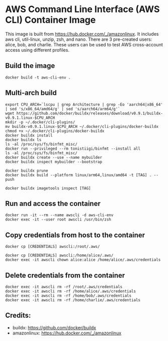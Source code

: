 # AWS Command Line Interface (AWS CLI) Container Image



This image is built from https://hub.docker.com/_/amazonlinux. It includes aws cli, util-linux, unzip, zsh, and nano. There are 3 pre-created users: alice, bob, and charlie. These users can be used to test AWS cross-account access using different profiles.



## Build the image

```shell
docker build -t aws-cli-env .
```



## Multi-arch build

```shell
export CPU_ARCH=`lscpu | grep Architecture | grep -Eo 'aarch64|x86_64' | sed 's/x86_64/amd64/g' | sed 's/aarch64/arm64/g'`
wget https://github.com/docker/buildx/releases/download/v0.9.1/buildx-v0.9.1.linux-$CPU_ARCH
mkdir -p ~/.docker/cli-plugins/
mv buildx-v0.9.1.linux-$CPU_ARCH ~/.docker/cli-plugins/docker-buildx
chmod +x ~/.docker/cli-plugins/docker-buildx
docker buildx install
docker buildx ls
ls -al /proc/sys/fs/binfmt_misc/
docker run --privileged --rm tonistiigi/binfmt --install all
ls -al /proc/sys/fs/binfmt_misc/
docker buildx create --use --name mybuilder
docker buildx inspect mybuilder --bootstrap

docker buildx prune
docker buildx build --platform linux/arm64,linux/amd64 -t [TAG] . --push

docker buildx imagetools inspect [TAG]
```



## Run and access the container

```shell
docker run -it --rm --name awscli -d aws-cli-env
docker exec -it --user root awscli /usr/bin/zsh
```



## Copy credentials from host to the container

```shell
docker cp [CREDENTIALS] awscli:/root/.aws/

docker cp [CREDENTIALS] awscli:/home/alice/.aws/
docker exec -it awscli chown alice:alice /home/alice/.aws/credentials
```



## Delete credentials from the container

```shell
docker exec -it awscli rm -rf /root/.aws/credentials
docker exec -it awscli rm -rf /home/alice/.aws/credentials
docker exec -it awscli rm -rf /home/bob/.aws/credentials
docker exec -it awscli rm -rf /home/charlie/.aws/credentials
```



## Credits:

- buildx: https://github.com/docker/buildx
- amazonlinux: https://hub.docker.com/_/amazonlinux
